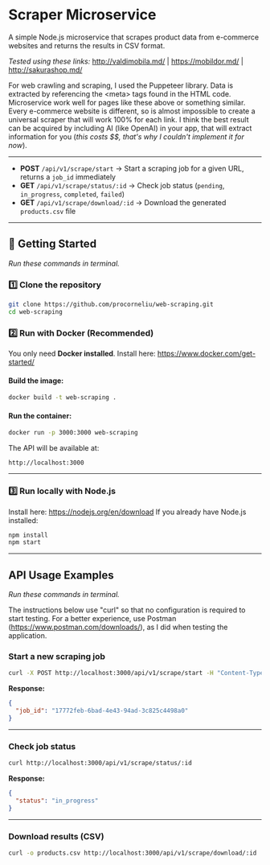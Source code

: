 # Scraper Microservice

A simple Node.js microservice that scrapes product data from e-commerce websites and returns the results in CSV format.

_Tested using these links:_ http://valdimobila.md/ | https://mobildor.md/ | http://sakurashop.md/

For web crawling and scraping, I used the Puppeteer library. Data is extracted by referencing the \<meta> tags found in the HTML code. Microservice work well for pages like these above or something similar. Every e-commerce website is different, so is almost impossible to create a universal scraper that will work 100% for each link. I think the best result can be acquired by including AI (like OpenAI) in your app, that will extract information for you (_this costs $$, that's why I couldn't implement it for now_).

---

- **POST** `/api/v1/scrape/start` → Start a scraping job for a given URL, returns a `job_id` immediately
- **GET** `/api/v1/scrape/status/:id` → Check job status (`pending`, `in_progress`, `completed`, `failed`)
- **GET** `/api/v1/scrape/download/:id` → Download the generated `products.csv` file

---

## 🚀 Getting Started

_Run these commands in terminal._

### 1️⃣ Clone the repository

```bash
git clone https://github.com/procorneliu/web-scraping.git
cd web-scraping
```

### 2️⃣ Run with Docker (Recommended)

You only need **Docker installed**.
Install here: https://www.docker.com/get-started/

#### Build the image:

```bash
docker build -t web-scraping .
```

#### Run the container:

```bash
docker run -p 3000:3000 web-scraping
```

The API will be available at:

```
http://localhost:3000
```

---

### 3️⃣ Run locally with Node.js

Install here: https://nodejs.org/en/download
If you already have Node.js installed:

```bash
npm install
npm start
```

---

## API Usage Examples

_Run these commands in terminal._

The instructions below use "curl" so that no configuration is required to start testing.
For a better experience, use Postman (https://www.postman.com/downloads/), as I did when testing the application.

### Start a new scraping job

```bash
curl -X POST http://localhost:3000/api/v1/scrape/start -H "Content-Type: application/json" -d '{"url": "https://your_url.com"}'
```

**Response:**

```json
{
  "job_id": "17772feb-6bad-4e43-94ad-3c825c4498a0"
}
```

---

### Check job status

```bash
curl http://localhost:3000/api/v1/scrape/status/:id
```

**Response:**

```json
{
  "status": "in_progress"
}
```

---

### Download results (CSV)

```bash
curl -o products.csv http://localhost:3000/api/v1/scrape/download/:id
```
